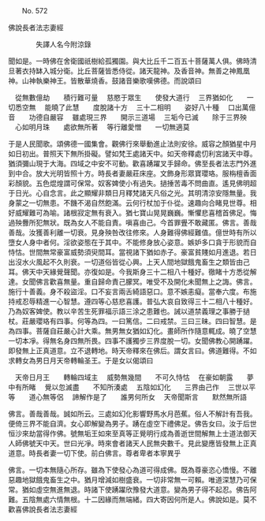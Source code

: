 ﻿　　No. 572

佛說長者法志妻經

　　　　失譯人名今附涼錄


聞如是。一時佛在舍衛國祇樹給孤獨園。與大比丘千二百五十菩薩萬人俱。佛時清旦著衣持缽入城分衛。比丘菩薩皆悉侍從。諸天龍神。及香音神。無善之神鳳凰神。山神執樂神王。皆散華燒香。鼓諸音樂歌嘆佛德。而說頌曰

　從無數億劫　　積行難可量
　慈愍于眾生　　使發大道行
　三界猶如化　　一切悉空無
　能曉了此慧　　度脫諸十方
　三十二相明　　姿好八十種
　口出萬億音　　功德自嚴容
　雖處現三界　　開示三道場
　三垢今已滅　　除于三界殃
　心如明月珠　　處欲無所著
　等行離愛憎　　一切無適莫　

于是人民聞歌。頌佛德一國集會。觀佛行來舉動進止法則安徐。威容之顏猶星中月如日初出。普照天下無所掛礙。譬如梵王處諸天中。如天帝釋處忉利宮諸天中尊。猶須彌山現于大海。四域之中安不可動。歡喜踴躍叉手歸命。佛至長者法志門外進到中合。放大光明皆照十方。時長者妻嚴莊床座。文飾身形眾寶瓔珞。服栴檀香面彩顏貌。五色焜煌謂可保常。奴客婢使小有過失。撾捶苦毒不問曲直。遙見佛明超于日光。心自念言。此之顯耀非類日月釋梵諸天凡俗之光。其明清涼安隱無量。我身蒙之一切無患。不饑不渴自然飽滿。云何行杖加于仆從。速趣向合睹見世尊。相好威耀難可為喻。諸根寂定無有衰入。猶七寶山晃晃巍巍。慚懼悲喜稽首佛足。悔過殃釁所犯無狀。既為女人不能自責。嗔喜由己。今首罪舋不敢藏匿。佛言。善哉善哉。汝獲善利離一切衰。見身殃咎改往修來。人身難得佛經難值。億世時有所以墮女人身中者何。淫欲姿態在于其中。不能修身放心姿意。嫉妒多口貪于形貌而自恃怙。世間無常豪富威勢須臾間耳。當視諸下猶如赤子。豪富貧賤如月進退。若日出沒水火風起不久則衰。一切道俗皆從心興。上天人間地獄餓鬼畜生之類皆由己耳。佛天中天緣覺聲聞。亦復如是。今我斯身三十二相八十種好。徹睹十方悉從解達。女聞佛言歡喜無量。重自歸命責己朦冥。唯受不及開化未聞無上之誨。佛言。施行十善義。身不殺盜淫。口不妄言兩舌綺語惡口。意不嫉恚癡。當奉六度。布施持戒忍辱精進一心智慧。遵四等心慈悲喜護。普弘大哀自致得三十二相八十種好。乃為奴客婢使。教以辛苦生死罪福示語三涂之患難也。誡以道禁義理之事勝于撾杖。莊嚴瓔珞有四事。何等為四。一曰篤信。二曰戒禁。三曰三昧。四曰智慧。是為四事。菩薩自莊嚴心計大乘。無男無女猶如幻化。畫師所作隨意輒成。曉了空慧一切本凈。得無名身四無所畏。四事不護獨步三界度脫一切。女聞佛教心開踴躍。即發無上正真道意。立不退轉地。時天帝釋來在佛后。謂女言曰。佛道難得。不如求轉女為男日月天帝轉輪圣王。于是女以偈頌曰

　天帝日月王　　轉輪四域主
　威勢無幾間　　不可久恃怙
　在豪如朝露　　夢中有所睹
　覺以忽滅盡　　不知所湊處
　五陰如幻化　　三界由己作
　三世以平等　　道心無等侶
　諦解作是了　　誰男何所女
　天帝聞斯言　　默然無所語　

佛言。善哉善哉。誠如所云。三處如幻化影響野馬水月芭蕉。俗人不解計有吾我。便倚三界不能自濟。女心即解變為男子。踴在虛空下禮佛足。佛告女曰。汝于后世恒沙來劫當得作佛。號無垢王如來至真等正覺明行成為善逝世間解無上士道法御天人師佛號天中天。世曰光凈。時來會者諸天人民無央數千。見此變應皆發無上正真道意。時長者妻一切下使。前白佛言。尊者卑者本寧異乎

佛言。一切本無隨心所存。雖為下使發心為道可得成佛。既為尊豪恣心憍慢。不離惡趣地獄餓鬼畜生之中。猶月增減如樹盛衰。一切非常無一可賴。唯道深慧乃可保常。猶如虛空無進無退。時諸下使踴躍欣豫發大道意。變為男子得不起忍。佛告阿難。五陰無處六情無根。十二因緣而無端緒。四大寄因何所是人。佛說如是。莫不歡喜佛說長者法志妻經
